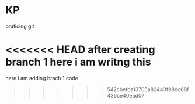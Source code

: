 # KP
praticing git

<<<<<<< HEAD
after creating branch 1 here i am writng this
=======
here i am adding brach 1 code
>>>>>>> 542cbefda13705a82443f98dc68f436ce40ead07
